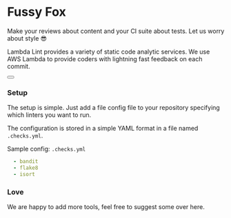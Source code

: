 # Fussy Fox

Make your reviews about content and your CI suite about tests.
Let us worry about style 😎

Lambda Lint provides a variety of static code analytic services.
We use AWS Lambda to provide coders with lightning fast feedback on each commit.

<button href="https://github.com/apps/fussy-fox"></button>


### Setup

The setup is simple. Just add a file config file to your repository specifying
which linters you want to run.

The configuration is stored in a simple YAML format in a file named
`.checks.yml`.

Sample config: `.checks.yml`

```YAML
  - bandit
  - flake8
  - isort
```

### Love

We are happy to add more tools, feel free to suggest some over here.
